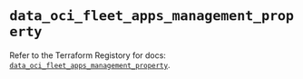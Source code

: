 # `data_oci_fleet_apps_management_property`

Refer to the Terraform Registory for docs: [`data_oci_fleet_apps_management_property`](https://registry.terraform.io/providers/oracle/oci/6.18.0/docs/data-sources/fleet_apps_management_property).
